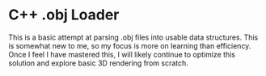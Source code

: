 # C++ .obj Loader
This is a basic attempt at parsing .obj files into usable data structures. This is somewhat new to me, so my focus is more on learning than efficiency. Once I feel I have mastered this, I will likely continue to optimize this solution and explore basic 3D rendering from scratch.